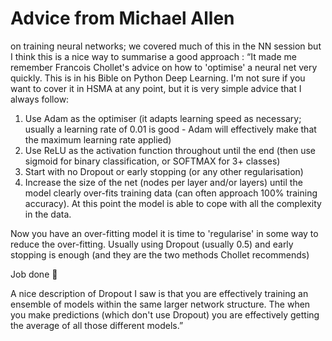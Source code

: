 # Advice from Michael Allen
 on training neural networks; we covered much of this in the NN session but I think this is a nice way to summarise a good approach :
“It made me remember Francois Chollet's advice on how to 'optimise' a neural net very quickly. This is in his Bible on Python Deep Learning. I'm not sure if you want to cover it in HSMA at any point, but it is very simple advice that I always follow:

1.  Use Adam as the optimiser (it adapts learning speed as necessary; usually a learning rate of 0.01 is good - Adam will effectively make that the maximum learning rate applied)
2.  Use ReLU as the activation function throughout until the end (then use sigmoid for binary classification, or SOFTMAX for 3+ classes)
3.  Start with no Dropout or early stopping (or any other regularisation)
4.  Increase the size of the net (nodes per layer and/or layers) until the model clearly over-fits training data  (can often approach 100% training accuracy). At this point the model is able to cope with all the complexity in the data.

Now you have an over-fitting model it is time to 'regularise' in some way to reduce the over-fitting. Usually using Dropout (usually 0.5) and early stopping is enough (and they are the two methods Chollet recommends)

Job done :slightly_smiling_face:

A nice description of Dropout I saw is that you are effectively training an ensemble of models within the same larger network structure. The when you make predictions (which don't use Dropout) you are effectively getting the average of all those different models.”
